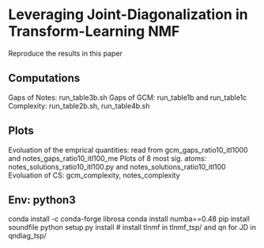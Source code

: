 # Leveraging Joint-Diagonalization in Transform-Learning NMF

Reproduce the results in this paper

## Computations

Gaps of Notes: run_table3b.sh
Gaps of GCM: run_table1b and run_table1c
Complexity: run_table2b.sh, run_table4b.sh

## Plots

Evoluation of the emprical quantities: read from gcm_gaps_ratio10_itl1000 and notes_gaps_ratio10_itl100_me
Plots of 8 most sig. atoms: notes_solutions_ratio10_itl100.py and notes_solutions_ratio10_itl100
Evoluation of CS: gcm_complexity, notes_complexity

## Env: python3

conda install -c conda-forge librosa
conda install numba==0.48
pip install soundfile
python setup.py install # install tlnmf in tlnmf_tsp/ and qn for JD in qndiag_tsp/
